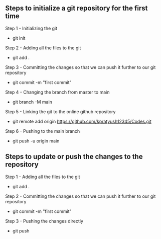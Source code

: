 Steps to initialize a git repository for the first time
----------------------------------------------------------
Step 1 - Initializing the git
- git init

Step 2 - Adding all the files to the git
- git add .

Step 3 - Committing the changes so that we can push it further to our git repository
- git commit -m "first commit"

Step 4 - Changing the branch from master to main
- git branch -M main

Step 5 - Linking the git to the online github repository
- git remote add origin https://github.com/kpratyush12345/Codes.git

Step 6 - Pushing to the main branch
- git push -u origin main



Steps to update or push the changes to the repository
--------------------------------------------------------
Step 1 - Adding all the files to the git
- git add .

Step 2 - Committing the changes so that we can push it further to our git repository
- git commit -m "first commit"

Step 3 - Pushing the changes directly
- git push
